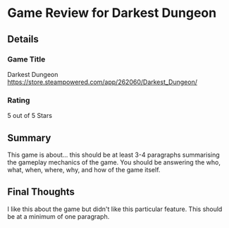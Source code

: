 # Game Review for Darkest Dungeon

## Details

### Game Title
Darkest Dungeon
https://store.steampowered.com/app/262060/Darkest_Dungeon/

### Rating
5 out of 5 Stars

## Summary
This game is about... this should be at least 3-4 paragraphs summarising the gameplay mechanics of the game. You should be answering the who, what, when, where, why, and how of the game itself.

## Final Thoughts
I like this about the game but didn't like this particular feature. This should be at a minimum of one paragraph.
